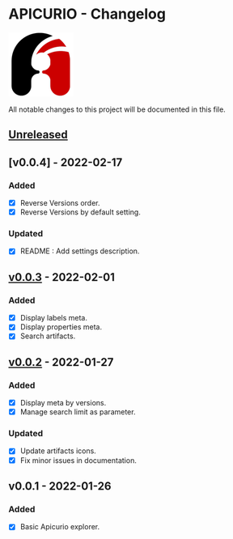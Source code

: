 # APICURIO - Changelog

![Apicurio](/resources/apicurio_icon.png)

All notable changes to this project will be documented in this file.

## [Unreleased]

## [v0.0.4] - 2022-02-17

### Added

- [x] Reverse Versions order.
- [x] Reverse Versions by default setting.

### Updated

- [x] README : Add settings description.

## [v0.0.3] - 2022-02-01

### Added

- [x] Display labels meta.
- [x] Display properties meta.
- [x] Search artifacts.

## [v0.0.2] - 2022-01-27

### Added

- [x] Display meta by versions.
- [x] Manage search limit as parameter.

### Updated

- [x] Update artifacts icons.
- [x] Fix minor issues in documentation.

## v0.0.1 - 2022-01-26

### Added

- [x] Basic Apicurio explorer.

[unreleased]: <https://github.com/jetmartin/apicurio/compare/v0.0.4...HEAD>
[v0.0.3]: <https://github.com/jetmartin/apicurio/compare/v0.0.3...v0.0.4>
[v0.0.3]: <https://github.com/jetmartin/apicurio/compare/v0.0.2...v0.0.3>
[v0.0.2]: <https://github.com/jetmartin/apicurio/compare/v0.0.1...v0.0.2>

